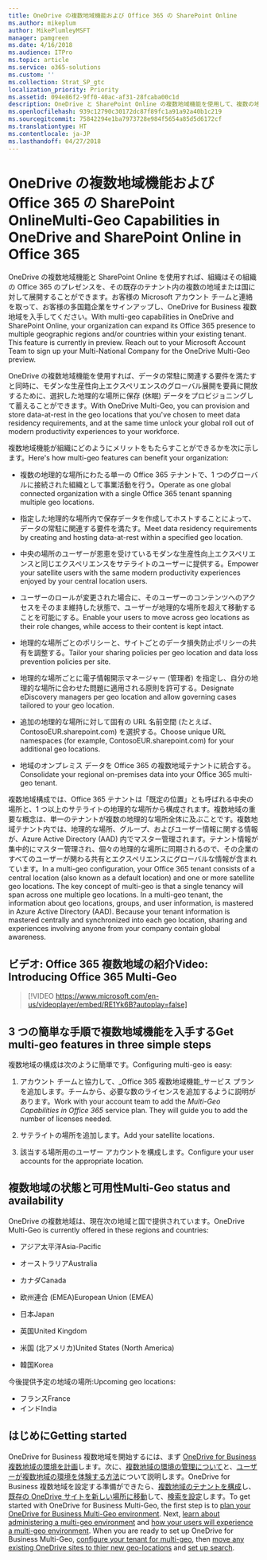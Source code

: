 ```yaml
---
title: OneDrive の複数地域機能および Office 365 の SharePoint Online
ms.author: mikeplum
author: MikePlumleyMSFT
manager: pamgreen
ms.date: 4/16/2018
ms.audience: ITPro
ms.topic: article
ms.service: o365-solutions
ms.custom: ''
ms.collection: Strat_SP_gtc
localization_priority: Priority
ms.assetid: 094e86f2-9ff0-40ac-af31-28fcaba00c1d
description: OneDrive と SharePoint Online の複数地域機能を使用して、複数の地域に Office 365 のプレゼンスを展開します。
ms.openlocfilehash: 939c12790c30172dc87f89fc1a91a92a40b1c219
ms.sourcegitcommit: 75842294e1ba7973728e984f5654a85d5d6172cf
ms.translationtype: HT
ms.contentlocale: ja-JP
ms.lasthandoff: 04/27/2018
---
```

# <a name="multi-geo-capabilities-in-onedrive-and-sharepoint-online-in-office-365"></a><span data-ttu-id="4d4a6-103">OneDrive の複数地域機能および Office 365 の SharePoint Online</span><span class="sxs-lookup"><span data-stu-id="4d4a6-103">Multi-Geo Capabilities in OneDrive and SharePoint Online in Office 365</span></span>

<span data-ttu-id="4d4a6-p101">OneDrive の複数地域機能と SharePoint Online を使用すれば、組織はその組織の Office 365 のプレゼンスを、その既存のテナント内の複数の地域または国に対して展開することができます。お客様の Microsoft アカウント チームと連絡を取って、お客様の多国籍企業をサインアップし、OneDrive for Business 複数地域を入手してください。</span><span class="sxs-lookup"><span data-stu-id="4d4a6-p101">With multi-geo capabilities in OneDrive and SharePoint Online, your organization can expand its Office 365 presence to multiple geographic regions and/or countries within your existing tenant. This feature is currently in preview. Reach out to your Microsoft Account Team to sign up your Multi-National Company for the OneDrive Multi-Geo preview.</span></span>
  
<span data-ttu-id="4d4a6-106">OneDrive の複数地域機能を使用すれば、データの常駐に関連する要件を満たすと同時に、モダンな生産性向上エクスペリエンスのグローバル展開を要員に開放するために、選択した地理的な場所に保存 (休眠) データをプロビジョニングして蓄えることができます。</span><span class="sxs-lookup"><span data-stu-id="4d4a6-106">With OneDrive Multi-Geo, you can provision and store data-at-rest in the geo locations that you've chosen to meet data residency requirements, and at the same time unlock your global roll out of modern productivity experiences to your workforce.</span></span>
  
<span data-ttu-id="4d4a6-107">複数地域機能が組織にどのようにメリットをもたらすことができるかを次に示します。</span><span class="sxs-lookup"><span data-stu-id="4d4a6-107">Here's how multi-geo features can benefit your organization:</span></span>
  
- <span data-ttu-id="4d4a6-108">複数の地理的な場所にわたる単一の Office 365 テナントで、1 つのグローバルに接続された組織として事業活動を行う。</span><span class="sxs-lookup"><span data-stu-id="4d4a6-108">Operate as one global connected organization with a single Office 365 tenant spanning multiple geo locations.</span></span>
    
- <span data-ttu-id="4d4a6-109">指定した地理的な場所内で保存データを作成してホストすることによって、データの常駐に関連する要件を満たす。</span><span class="sxs-lookup"><span data-stu-id="4d4a6-109">Meet data residency requirements by creating and hosting data-at-rest within a specified geo location.</span></span>
    
- <span data-ttu-id="4d4a6-110">中央の場所のユーザーが恩恵を受けているモダンな生産性向上エクスペリエンスと同じエクスペリエンスをサテライトのユーザーに提供する。</span><span class="sxs-lookup"><span data-stu-id="4d4a6-110">Empower your satellite users with the same modern productivity experiences enjoyed by your central location users.</span></span>
    
- <span data-ttu-id="4d4a6-111">ユーザーのロールが変更された場合に、そのユーザーのコンテンツへのアクセスをそのまま維持した状態で、ユーザーが地理的な場所を超えて移動することを可能にする。</span><span class="sxs-lookup"><span data-stu-id="4d4a6-111">Enable your users to move across geo locations as their role changes, while access to their content is kept intact.</span></span>
    
- <span data-ttu-id="4d4a6-112">地理的な場所ごとのポリシーと、サイトごとのデータ損失防止ポリシーの共有を調整する。</span><span class="sxs-lookup"><span data-stu-id="4d4a6-112">Tailor your sharing policies per geo location and data loss prevention policies per site.</span></span>
    
- <span data-ttu-id="4d4a6-113">地理的な場所ごとに電子情報開示マネージャー (管理者) を指定し、自分の地理的な場所に合わせた問題に適用される原則を許可する。</span><span class="sxs-lookup"><span data-stu-id="4d4a6-113">Designate eDiscovery managers per geo location and allow governing cases tailored to your geo location.</span></span>
    
- <span data-ttu-id="4d4a6-114">追加の地理的な場所に対して固有の URL 名前空間 (たとえば、ContosoEUR.sharepoint.com) を選択する。</span><span class="sxs-lookup"><span data-stu-id="4d4a6-114">Choose unique URL namespaces (for example, ContosoEUR.sharepoint.com) for your additional geo locations.</span></span>
    
- <span data-ttu-id="4d4a6-115">地域のオンプレミス データを Office 365 の複数地域テナントに統合する。</span><span class="sxs-lookup"><span data-stu-id="4d4a6-115">Consolidate your regional on-premises data into your Office 365 multi-geo tenant.</span></span>
    
<span data-ttu-id="4d4a6-p102">複数地域構成では、Office 365 テナントは「既定の位置」とも呼ばれる中央の場所と、1 つ以上のサテライトの地理的な場所から構成されます。複数地域の重要な概念は、単一のテナントが複数の地理的な場所全体に及ぶことです。複数地域テナント内では、地理的な場所、グループ、およびユーザー情報に関する情報が、Azure Active Directory (AAD) 内でマスター管理されます。テナント情報が集中的にマスター管理され、個々の地理的な場所に同期されるので、その企業のすべてのユーザーが関わる共有とエクスペリエンスにグローバルな情報が含まれています。</span><span class="sxs-lookup"><span data-stu-id="4d4a6-p102">In a multi-geo configuration, your Office 365 tenant consists of a central location (also known as a default location) and one or more satellite geo locations. The key concept of multi-geo is that a single tenancy will span across one multiple geo locations. In a multi-geo tenant, the information about geo locations, groups, and user information, is mastered in Azure Active Directory (AAD). Because your tenant information is mastered centrally and synchronized into each geo location, sharing and experiences involving anyone from your company contain global awareness.</span></span>

## <a name="video-introducing-office-365-multi-geo"></a><span data-ttu-id="4d4a6-120">ビデオ: Office 365 複数地域の紹介</span><span class="sxs-lookup"><span data-stu-id="4d4a6-120">Video: Introducing Office 365 Multi-Geo</span></span>

> [!VIDEO https://www.microsoft.com/en-us/videoplayer/embed/RE1Yk6B?autoplay=false]
  
## <a name="get-multi-geo-features-in-three-simple-steps"></a><span data-ttu-id="4d4a6-121">3 つの簡単な手順で複数地域機能を入手する</span><span class="sxs-lookup"><span data-stu-id="4d4a6-121">Get multi-geo features in three simple steps</span></span>

<span data-ttu-id="4d4a6-122">複数地域の構成は次のように簡単です。</span><span class="sxs-lookup"><span data-stu-id="4d4a6-122">Configuring multi-geo is easy:</span></span>
  
1. <span data-ttu-id="4d4a6-p103">アカウント チームと協力して、_Office 365 複数地域機能_サービス プランを追加します。チームから、必要な数のライセンスを追加するように説明があります。</span><span class="sxs-lookup"><span data-stu-id="4d4a6-p103">Work with your account team to add the _Multi-Geo Capabilities in Office 365_ service plan. They will guide you to add the number of licenses needed.</span></span>
    
2. <span data-ttu-id="4d4a6-125">サテライトの場所を追加します。</span><span class="sxs-lookup"><span data-stu-id="4d4a6-125">Add your satellite locations.</span></span>
    
3. <span data-ttu-id="4d4a6-126">該当する場所用のユーザー アカウントを構成します。</span><span class="sxs-lookup"><span data-stu-id="4d4a6-126">Configure your user accounts for the appropriate location.</span></span>
    
## <a name="multi-geo-status-and-availability"></a><span data-ttu-id="4d4a6-127">複数地域の状態と可用性</span><span class="sxs-lookup"><span data-stu-id="4d4a6-127">Multi-Geo status and availability</span></span>

<span data-ttu-id="4d4a6-128">OneDrive の複数地域は、現在次の地域と国で提供されています。</span><span class="sxs-lookup"><span data-stu-id="4d4a6-128">OneDrive Multi-Geo is currently offered in these regions and countries:</span></span>
  
- <span data-ttu-id="4d4a6-129">アジア太平洋</span><span class="sxs-lookup"><span data-stu-id="4d4a6-129">Asia-Pacific</span></span>
    
- <span data-ttu-id="4d4a6-130">オーストラリア</span><span class="sxs-lookup"><span data-stu-id="4d4a6-130">Australia</span></span>
    
- <span data-ttu-id="4d4a6-131">カナダ</span><span class="sxs-lookup"><span data-stu-id="4d4a6-131">Canada</span></span>
    
- <span data-ttu-id="4d4a6-132">欧州連合 (EMEA)</span><span class="sxs-lookup"><span data-stu-id="4d4a6-132">European Union (EMEA)</span></span>
    
- <span data-ttu-id="4d4a6-133">日本</span><span class="sxs-lookup"><span data-stu-id="4d4a6-133">Japan</span></span>
    
- <span data-ttu-id="4d4a6-134">英国</span><span class="sxs-lookup"><span data-stu-id="4d4a6-134">United Kingdom</span></span>
    
- <span data-ttu-id="4d4a6-135">米国 (北アメリカ)</span><span class="sxs-lookup"><span data-stu-id="4d4a6-135">United States (North America)</span></span>
    
- <span data-ttu-id="4d4a6-136">韓国</span><span class="sxs-lookup"><span data-stu-id="4d4a6-136">Korea</span></span>
      
<span data-ttu-id="4d4a6-137">今後提供予定の地域の場所:</span><span class="sxs-lookup"><span data-stu-id="4d4a6-137">Upcoming geo locations:</span></span>
  
- <span data-ttu-id="4d4a6-138">フランス</span><span class="sxs-lookup"><span data-stu-id="4d4a6-138">France</span></span>
- <span data-ttu-id="4d4a6-139">インド</span><span class="sxs-lookup"><span data-stu-id="4d4a6-139">India</span></span>
    
## <a name="getting-started"></a><span data-ttu-id="4d4a6-140">はじめに</span><span class="sxs-lookup"><span data-stu-id="4d4a6-140">Getting started</span></span>

<span data-ttu-id="4d4a6-p104">OneDrive for Business 複数地域を開始するには、まず [OneDrive for Business 複数地域の環境を計画](plan-for-multi-geo.md)します。次に、[複数地域の環境の管理について](administering-a-multi-geo-environment.md)と、[ユーザーが複数地域の環境を体験する方法](multi-geo-user-experience.md)について説明します。OneDrive for Business 複数地域を設定する準備ができたら、[複数地域のテナントを構成](multi-geo-tenant-configuration.md)し、[既存の OneDrive サイトを新しい場所に移動](move-onedrive-between-geo-locations.md)して、[検索を設定](configure-search-for-multi-geo.md)します。</span><span class="sxs-lookup"><span data-stu-id="4d4a6-p104">To get started with OneDrive for Business Multi-Geo, the first step is to [plan your OneDrive for Business Multi-Geo environment](plan-for-multi-geo.md). Next, [learn about administering a multi-geo environment](administering-a-multi-geo-environment.md) and [how your users will experience a multi-geo environment](multi-geo-user-experience.md). When you are ready to set up OneDrive for Business Multi-Geo, [configure your tenant for multi-geo](multi-geo-tenant-configuration.md), then [move any existing OneDrive sites to thier new geo-locations](move-onedrive-between-geo-locations.md) and [set up search](configure-search-for-multi-geo.md).</span></span>
